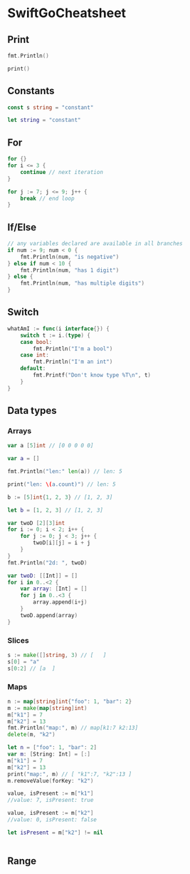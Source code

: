# SwiftGoCheatsheet

## Print
```go
fmt.Println()
```

```swift
print()
```
## Constants

```go
const s string = "constant"
```

```swift
let string = "constant"
```

## For
```go
for {}
for i <= 3 {
    continue // next iteration
}

for j := 7; j <= 9; j++ {
    break // end loop
}
```
## If/Else
```go
// any variables declared are available in all branches
if num := 9; num < 0 {
    fmt.Println(num, "is negative")
} else if num < 10 {
    fmt.Println(num, "has 1 digit")
} else {
    fmt.Println(num, "has multiple digits")
}
```

## Switch
```go
whatAmI := func(i interface{}) {
    switch t := i.(type) {
    case bool:
        fmt.Println("I'm a bool")
    case int:
        fmt.Println("I'm an int")
    default:
        fmt.Printf("Don't know type %T\n", t)
    }
}
```

## Data types
### Arrays
```go
var a [5]int // [0 0 0 0 0]
```
```swift
var a = []
```

```go
fmt.Println("len:" len(a)) // len: 5
```
```swift
print("len: \(a.count)") // len: 5
```

```go
b := [5]int{1, 2, 3} // [1, 2, 3]
```

```swift
let b = [1, 2, 3] // [1, 2, 3]
```

```go
var twoD [2][3]int
for i := 0; i < 2; i++ {
    for j := 0; j < 3; j++ {
        twoD[i][j] = i + j
    }
}
fmt.Println("2d: ", twoD)
```
```swift
var twoD: [[Int]] = []
for i in 0..<2 {
    var array: [Int] = []
    for j in 0..<3 {
        array.append(i+j)
    }
    twoD.append(array)
}
```

### Slices
```go
s := make([]string, 3) // [   ]
s[0] = "a"
s[0:2] // [a  ] 
```

### Maps
```go
n := map[string]int{"foo": 1, "bar": 2}
m := make(map[string]int)
m["k1"] = 7
m["k2"] = 13
fmt.Println("map:", m) // map[k1:7 k2:13]
delete(m, "k2")
```

```swift
let n = ["foo": 1, "bar": 2]
var m: [String: Int] = [:]
m["k1"] = 7
m["k2"] = 13
print("map:", m) // [ "k1":7, "k2":13 ]
m.removeValue(forKey: "k2")
```

```go
value, isPresent := m["k1"]
//value: 7, isPresent: true

value, isPresent := m["k2"]
//value: 0, isPresent: false
```
```swift
let isPresent = m["k2"] != nil
```

```go

```
## Range